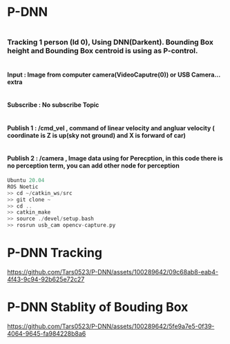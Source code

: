 # P-DNN

### <br/>Tracking 1 person (Id 0), Using DNN(Darkent). Bounding Box height and Bounding Box centroid is using as P-control.

#### <br/> Input : Image from computer camera(VideoCaputre(0)) or USB Camera... extra

#### <br/> Subscribe : No subscribe Topic

#### <br/> Publish 1 : /cmd_vel , command of linear velocity and angluar velocity ( coordinate is Z is up(sky not ground) and X is forward of car)

#### <br/> Publish 2 : /camera , Image data using for Perecption, in this code there is no perception term, you can add other node for perception


```c
Ubuntu 20.04
ROS Noetic
>> cd ~/catkin_ws/src
>> git clone ~
>> cd ..
>> catkin_make
>> source ./devel/setup.bash
>> rosrun usb_cam opencv-capture.py
```

# P-DNN Tracking

https://github.com/Tars0523/P-DNN/assets/100289642/09c68ab8-eab4-4f43-9c94-92b625e72c27


# P-DNN Stablity of Bouding Box

https://github.com/Tars0523/P-DNN/assets/100289642/5fe9a7e5-0f39-4064-9645-fa984228b8a6


